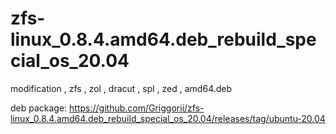 # zfs-linux_0.8.4.amd64.deb_rebuild_special_os_20.04
modification , zfs , zol , dracut , spl , zed , amd64.deb

deb package: https://github.com/Griggorii/zfs-linux_0.8.4.amd64.deb_rebuild_special_os_20.04/releases/tag/ubuntu-20.04
